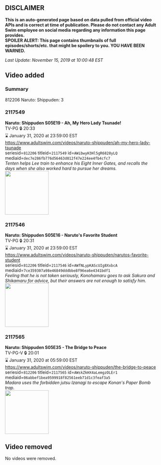 ## DISCLAIMER
**This is an auto-generated page based on data pulled from official video APIs and is correct at time of publication. Please do not contact any Adult Swim employee on social media regarding any information this page provides.**  
**SPOILER ALERT: This page contains thumbnails of full episodes/shorts/etc. that might be spoilery to you. YOU HAVE BEEN WARNED.**  

_Last Update: November 15, 2019 at 10:00:48 EST_
## Video added
### Summary
812206 Naruto: Shippuden: 3  
### 2117549
**Naruto: Shippuden S05E19 - Ah, My Hero Lady Tsunade!**  
TV-PG 🔒 20:33  
⌛ January 31, 2020 at 23:59:00 EST  
https://www.adultswim.com/videos/naruto-shippuden/ah-my-hero-lady-tsunade  
seriesid=`812206` titleid=`2117549` id=`AWibwyH3Hl5gR6828yLQ` mediaid=`dec7e286fb776d56463d012f47e224ee4fb4cfc7`  
_Tenten helps Lee train to enhance his Eight Inner Gates, and recalls the days when she also worked hard to pursue her dreams._  
<a href="https://i.cdn.turner.com/adultswim/big/image-upload/thumbnails/thumb-2_image-15513776988076.jpg"><img src="https://i.cdn.turner.com/adultswim/big/image-upload/thumbnails/thumb-2_image-15513776988076.jpg" height="144px" /></a>
### 2117546
**Naruto: Shippuden S05E16 - Naruto's Favorite Student**  
TV-PG 🔒 20:31  
⌛ January 31, 2020 at 23:59:00 EST  
https://www.adultswim.com/videos/naruto-shippuden/narutos-favorite-student  
seriesid=`812206` titleid=`2117546` id=`AWfNLypKAScUIg8XxbcA` mediaid=`7ce359307a98e46849dddbbe8f96ea6e4341bdf1`  
_Feeling that he is not taken seriously, Konohamaru goes to ask Sakura and Shikamaru for advice, but their answers are not enough to satisfy him._  
<a href="https://i.cdn.turner.com/adultswim/big/image-upload/thumbnails/thumb-2_image-15484359897138.jpg"><img src="https://i.cdn.turner.com/adultswim/big/image-upload/thumbnails/thumb-2_image-15484359897138.jpg" height="144px" /></a>
### 2117565
**Naruto: Shippuden S05E35 - The Bridge to Peace**  
TV-PG-V 🔒 20:01  
⌛ January 31, 2020 at 05:59:00 EST  
https://www.adultswim.com/videos/naruto-shippuden/the-bridge-to-peace  
seriesid=`812206` titleid=`2117565` id=`AWskZkHX4aLemgzOLEr1` mediaid=`06abbef1bea9599918f82561eeb71d1c3feaf3a5`  
_Madara uses the forbidden jutsu Izanagi to escape Konan's Paper Bomb trap._  
<a href="https://i.cdn.turner.com/adultswim/big/image-upload/thumbnails/thumb-2_image-15599478635917.jpg"><img src="https://i.cdn.turner.com/adultswim/big/image-upload/thumbnails/thumb-2_image-15599478635917.jpg" height="144px" /></a>
## Video removed
No videos were removed.  
